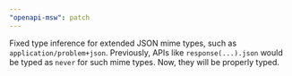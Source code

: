 ```yaml
---
"openapi-msw": patch
---
```


Fixed type inference for extended JSON mime types, such as `application/problem+json`. Previously, APIs like `response(...).json` would be typed as `never` for such mime types. Now, they will be properly typed.
